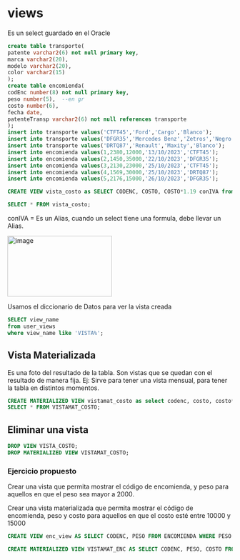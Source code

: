 # views

Es un select guardado en el Oracle

```SQL
create table transporte(
patente varchar2(6) not null primary key,
marca varchar2(20),
modelo varchar2(20),
color varchar2(15)
);
create table encomienda(
codEnc number(8) not null primary key,
peso number(5),  --en gr
costo number(6),
fecha date,
patenteTransp varchar2(6) not null references transporte
);
insert into transporte values('CTFT45','Ford','Cargo','Blanco');
insert into transporte values('DFGR35','Mercedes Benz','Zetros','Negro');
insert into transporte values('DRTQ87','Renault','Maxity','Blanco');
insert into encomienda values(1,2380,12000,'13/10/2023','CTFT45');
insert into encomienda values(2,1450,35000,'22/10/2023','DFGR35');
insert into encomienda values(3,2130,23000,'25/10/2023','CTFT45');
insert into encomienda values(4,1569,30000,'25/10/2023','DRTQ87');
insert into encomienda values(5,2176,15000,'26/10/2023','DFGR35');

```

```sql
CREATE VIEW vista_costo as SELECT CODENC, COSTO, COSTO*1.19 conIVA from encomienda;

SELECT * FROM vista_costo;
```

conIVA = Es un Alias, cuando un select tiene una formula, debe llevar un Alias.

<img width="234" height="136" alt="image" src="https://github.com/user-attachments/assets/345d723e-0a8c-4076-9d50-1ccbbee51a26" />

Usamos el diccionario de Datos para ver la vista creada

```SQL
SELECT view_name
from user_views
where view_name like 'VISTA%';
```

## Vista Materializada

Es una foto del resultado de la tabla. Son vistas que se quedan con el resultado de manera fija. Ej: Sirve para tener una vista mensual, para tener la tabla en distintos momentos.

```sql
CREATE MATERIALIZED VIEW vistamat_costo as select codenc, costo, costo*1.19 conIVA from encomienda;
SELECT * FROM VISTAMAT_COSTO;
```

## Eliminar una vista

```sql
DROP VIEW VISTA_COSTO;
DROP MATERIALIZED VIEW VISTAMAT_COSTO;
```

### Ejercicio propuesto
Crear una vista que permita mostrar el código de encomienda, y peso para aquellos en que el peso sea mayor a 2000.

Crear una vista materializada que permita mostrar el código de encomienda, peso y costo para aquellos en que el costo esté entre 10000 y 15000

```sql
CREATE VIEW enc_view AS SELECT CODENC, PESO FROM ENCOMIENDA WHERE PESO > 2000;

CREATE MATERIALIZED VIEW VISTAMAT_ENC AS SELECT CODENC, PESO, COSTO FROM ENCOMIENDA WHERE COSTO BETWEEN 10000 AND 15000;
```
